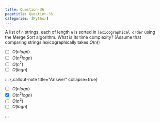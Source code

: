 ```yaml
---
title: Question-36
pagetitle: Question-36
categories: [Python]
---
```


A list of `n` strings, each of length `n` is sorted in `lexicographical order` using the Merge Sort algorithm. What is its time complexity? (Assume that comparing strings lexicographically takes $O(n)$) 

- [ ] $O(nlogn)$
- [ ] $O(n^2logn)$
- [ ] $O(n^2)$
- [ ] $O(logn)$

::: {.callout-note title="Answer" collapse=true}

- [ ] $O(nlogn)$
- [x] $O(n^2logn)$
- [ ] $O(n^2)$
- [ ] $O(logn)$

:::
